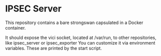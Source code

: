 # IPSEC Server
This repository contains a bare strongswan capsulated in a Docker container.

It should expose the vici socket, located at /var/run, to other repositories, like ipsec_server or ipsec_exporter
You can customize it via environment variables. These are printed by the start script.
